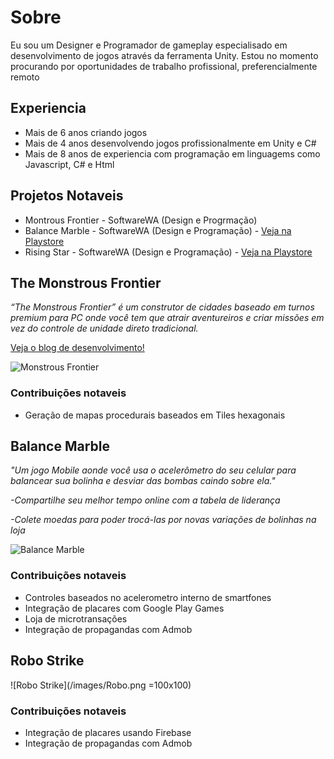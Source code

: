 # Sobre

Eu sou um Designer e  Programador de gameplay especialisado em desenvolvimento de jogos através da ferramenta Unity.
Estou no momento procurando por oportunidades de trabalho profissional, preferencialmente remoto

## Experiencia

- Mais de 6 anos criando jogos
- Mais de 4 anos desenvolvendo jogos profissionalmente em Unity e C#
- Mais de 8 anos de experiencia com programação em linguagems como Javascript, C# e Html

## Projetos Notaveis

- Montrous Frontier - SoftwareWA (Design e Progrmação)
- Balance Marble - SoftwareWA (Design e Programação) - [Veja na Playstore](https://play.google.com/store/apps/details?id=com.SoftwareWA.Game3/)
- Rising Star - SoftwareWA (Design e Programação) - [Veja na Playstore](https://play.google.com/store/apps/details?id=com.SoftwareWaLtda.RisingStar2/)

## The Monstrous Frontier

_“The Monstrous Frontier” é um construtor de cidades baseado em turnos premium para PC onde você tem que atrair aventureiros e criar missões em vez do controle de unidade direto tradicional._

[Veja o blog de desenvolvimento!](https://softwarewa.com/blog/3/)

![Monstrous Frontier](/images/MFGif.gif)


### Contribuições notaveis

- Geração de mapas procedurais baseados em Tiles hexagonais

## Balance Marble 

_"Um jogo Mobile aonde você usa o acelerômetro do seu celular para balancear sua bolinha e desviar das bombas caindo sobre ela."_

 _-Compartilhe seu melhor tempo online com a tabela de liderança_
 
 _-Colete moedas para poder trocá-las por novas variações de bolinhas na loja_

![Balance Marble](/images/Balance.png|width=100)

### Contribuições notaveis
- Controles baseados no acelerometro interno de smartfones
- Integração de placares com Google Play Games
- Loja de microtransações
- Integração de propagandas com Admob

## Robo Strike

![Robo Strike](/images/Robo.png =100x100)

### Contribuições notaveis
- Integração de placares usando Firebase
- Integração de propagandas com Admob
